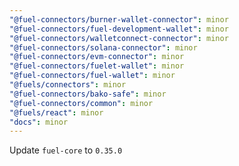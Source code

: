 ```yaml
---
"@fuel-connectors/burner-wallet-connector": minor
"@fuel-connectors/fuel-development-wallet": minor
"@fuel-connectors/walletconnect-connector": minor
"@fuel-connectors/solana-connector": minor
"@fuel-connectors/evm-connector": minor
"@fuel-connectors/fuelet-wallet": minor
"@fuel-connectors/fuel-wallet": minor
"@fuels/connectors": minor
"@fuel-connectors/bako-safe": minor
"@fuel-connectors/common": minor
"@fuels/react": minor
"docs": minor
---
```


Update `fuel-core` to `0.35.0`
